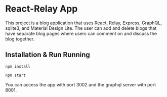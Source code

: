 # React-Relay App

This project is a blog application that uses React, Relay, Express, GraphQL, sqlite3,
and Material Design Lite. The user can add and delete blogs that have separate blog pages
where users can comment on and discuss the blog together.

## Installation & Run Running

```
npm install
```

```
npm start
```

You can access the app with port 3002 and the graphql server with port 8001.
